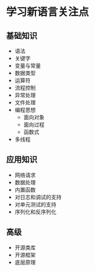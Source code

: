 # 学习新语言关注点
## 基础知识
- 语法
- 关键字
- 变量与常量
- 数据类型
- 运算符
- 流程控制
- 异常处理
- 文件处理
- 编程思想
  - 面向对象
  - 面向过程
  - 函数式
- 多线程

## 应用知识
- 网络请求
- 数据处理
- 内置函数
- 对日志和调试的支持
- 对单元测试的支持
- 序列化和反序列化

## 高级
- 开源类库
- 开源框架
- 底层原理
